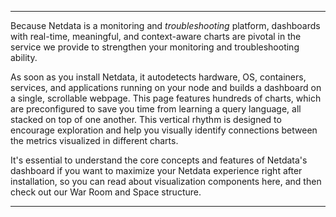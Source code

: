 <!--
title: "Overview"
sidebar_label: "Overview"
custom_edit_url: "https://github.com/netdata/netdata/blob/master/docs/concepts/visualizations/overview.md"
sidebar_position: "1"
learn_status: "Published"
learn_topic_type: "Concepts"
learn_rel_path: "Concepts/Visualizations"
learn_docs_purpose: "Introductions to visualizations and what we will cover to this sections"
-->


**********************************************************************


Because Netdata is a monitoring and _troubleshooting_ platform, dashboards with real-time, meaningful, and context-aware
charts are pivotal in the service we provide to strengthen your monitoring and troubleshooting ability.

As soon as you install Netdata\, it autodetects hardware, OS, containers, services, and
applications running on your node and builds a dashboard on a single, scrollable webpage. This page features hundreds of
charts, which are preconfigured to save you time from learning a query language, all stacked on top of one another. This
vertical rhythm is designed to encourage exploration and help you visually identify connections between the metrics
visualized in different charts.

It's essential to understand the core concepts and features of Netdata's dashboard if you want to maximize your Netdata
experience right after installation, so you can read about visualization components here, and then check out our War
Room and Space structure.


*******************************************************************************
